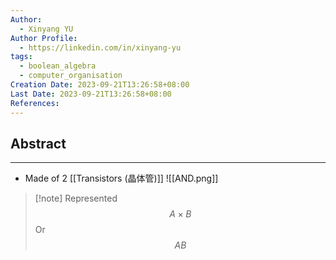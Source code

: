 ```yaml
---
Author:
  - Xinyang YU
Author Profile:
  - https://linkedin.com/in/xinyang-yu
tags:
  - boolean_algebra
  - computer_organisation
Creation Date: 2023-09-21T13:26:58+08:00
Last Date: 2023-09-21T13:26:58+08:00
References:
---
```

## Abstract
---
- Made of 2 [[Transistors (晶体管)]]
 ![[AND.png]]
>[!note] Represented
>$$A\times B$$
>Or
>$$AB$$